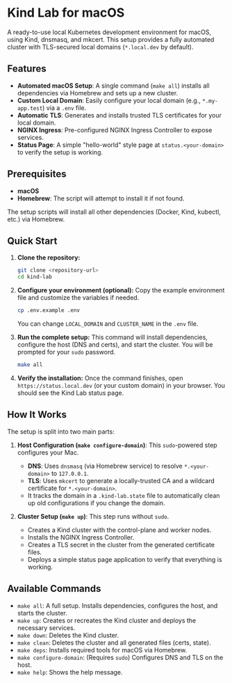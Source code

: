 # Kind Lab for macOS

A ready-to-use local Kubernetes development environment for macOS, using Kind, dnsmasq, and mkcert. This setup provides a fully automated cluster with TLS-secured local domains (`*.local.dev` by default).

## Features

-   **Automated macOS Setup**: A single command (`make all`) installs all dependencies via Homebrew and sets up a new cluster.
-   **Custom Local Domain**: Easily configure your local domain (e.g., `*.my-app.test`) via a `.env` file.
-   **Automatic TLS**: Generates and installs trusted TLS certificates for your local domain.
-   **NGINX Ingress**: Pre-configured NGINX Ingress Controller to expose services.
-   **Status Page**: A simple "hello-world" style page at `status.<your-domain>` to verify the setup is working.

## Prerequisites

-   **macOS**
-   **Homebrew**: The script will attempt to install it if not found.

The setup scripts will install all other dependencies (Docker, Kind, kubectl, etc.) via Homebrew.

## Quick Start

1.  **Clone the repository:**
    ```sh
    git clone <repository-url>
    cd kind-lab
    ```

2.  **Configure your environment (optional):**
    Copy the example environment file and customize the variables if needed.
    ```sh
    cp .env.example .env
    ```
    You can change `LOCAL_DOMAIN` and `CLUSTER_NAME` in the `.env` file.

3.  **Run the complete setup:**
    This command will install dependencies, configure the host (DNS and certs), and start the cluster. You will be prompted for your `sudo` password.
    ```sh
    make all
    ```

4.  **Verify the installation:**
    Once the command finishes, open `https://status.local.dev` (or your custom domain) in your browser. You should see the Kind Lab status page.

## How It Works

The setup is split into two main parts:

1.  **Host Configuration (`make configure-domain`)**: This `sudo`-powered step configures your Mac.
    -   **DNS**: Uses `dnsmasq` (via Homebrew service) to resolve `*.<your-domain>` to `127.0.0.1`.
    -   **TLS**: Uses `mkcert` to generate a locally-trusted CA and a wildcard certificate for `*.<your-domain>`.
    -   It tracks the domain in a `.kind-lab.state` file to automatically clean up old configurations if you change the domain.

2.  **Cluster Setup (`make up`)**: This step runs without `sudo`.
    -   Creates a Kind cluster with the control-plane and worker nodes.
    -   Installs the NGINX Ingress Controller.
    -   Creates a TLS secret in the cluster from the generated certificate files.
    -   Deploys a simple status page application to verify that everything is working.

## Available Commands

-   `make all`: A full setup. Installs dependencies, configures the host, and starts the cluster.
-   `make up`: Creates or recreates the Kind cluster and deploys the necessary services.
-   `make down`: Deletes the Kind cluster.
-   `make clean`: Deletes the cluster and all generated files (certs, state).
-   `make deps`: Installs required tools for macOS via Homebrew.
-   `make configure-domain`: (Requires `sudo`) Configures DNS and TLS on the host.
-   `make help`: Shows the help message.
